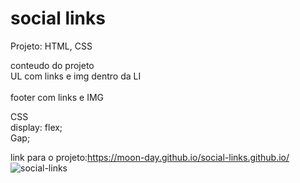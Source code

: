 # social links

Projeto: HTML, CSS <br>

conteudo do projeto<br>
UL com links e img dentro da LI<br><br>
footer com links e IMG<br>

CSS<br>
display: flex;<br>
Gap;<br>

 link para o projeto:https://moon-day.github.io/social-links.github.io/ <br>
![social-links](https://github.com/Moon-Day/social-links.github.io/assets/97771245/574c3319-c372-4564-be4d-5bf52ba7bb57)
